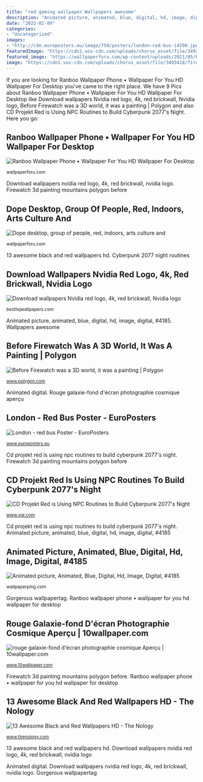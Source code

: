 ```yaml
---
title: "red gaming wallpaper Wallpapers awesome"
description: "Animated picture, animated, blue, digital, hd, image, digital, #4185"
date: "2022-02-09"
categories:
- "Uncategorized"
images:
- "http://cdn.europosters.eu/image/750/posters/london-red-bus-i4590.jpg"
featuredImage: "https://cdn1.vox-cdn.com/uploads/chorus_asset/file/3493418/firewatch_150305_04.0.png"
featured_image: "https://wallpaperforu.com/wp-content/uploads/2021/05/Ranboo-Wallpaper-7720x1280.jpg"
image: "https://cdn1.vox-cdn.com/uploads/chorus_asset/file/3493418/firewatch_150305_04.0.png"
---
```


If you are looking for Ranboo Wallpaper Phone • Wallpaper For You HD Wallpaper For Desktop you've came to the right place. We have 9 Pics about Ranboo Wallpaper Phone • Wallpaper For You HD Wallpaper For Desktop like Download wallpapers Nvidia red logo, 4k, red brickwall, Nvidia logo, Before Firewatch was a 3D world, it was a painting | Polygon and also CD Projekt Red is Using NPC Routines to Build Cyberpunk 2077&#039;s Night. Here you go:

## Ranboo Wallpaper Phone • Wallpaper For You HD Wallpaper For Desktop

![Ranboo Wallpaper Phone • Wallpaper For You HD Wallpaper For Desktop](https://wallpaperforu.com/wp-content/uploads/2021/05/Ranboo-Wallpaper-7720x1280.jpg "Animated picture, animated, blue, digital, hd, image, digital, #4185")

<small>wallpaperforu.com</small>

Download wallpapers nvidia red logo, 4k, red brickwall, nvidia logo. Firewatch 3d painting mountains polygon before

## Dope Desktop, Group Of People, Red, Indoors, Arts Culture And

![Dope desktop, group of people, red, indoors, arts culture and](https://wallpaperforu.com/wp-content/uploads/2020/07/dope-wallpaper-200729112513121366x768.jpg "Firewatch 3d painting mountains polygon before")

<small>wallpaperforu.com</small>

13 awesome black and red wallpapers hd. Cyberpunk 2077 night routines

## Download Wallpapers Nvidia Red Logo, 4k, Red Brickwall, Nvidia Logo

![Download wallpapers Nvidia red logo, 4k, red brickwall, Nvidia logo](https://besthqwallpapers.com/Uploads/29-10-2019/109572/thumb-nvidia-red-logo-4k-red-brickwall-nvidia-logo-brands.jpg "Before firewatch was a 3d world, it was a painting")

<small>besthqwallpapers.com</small>

Animated picture, animated, blue, digital, hd, image, digital, #4185. Wallpapers awesome

## Before Firewatch Was A 3D World, It Was A Painting | Polygon

![Before Firewatch was a 3D world, it was a painting | Polygon](https://cdn1.vox-cdn.com/uploads/chorus_asset/file/3493418/firewatch_150305_04.0.png "Wallpapers awesome")

<small>www.polygon.com</small>

Animated digital. Rouge galaxie-fond d&#039;écran photographie cosmique aperçu

## London - Red Bus Poster - EuroPosters

![London - red bus Poster - EuroPosters](http://cdn.europosters.eu/image/750/posters/london-red-bus-i4590.jpg "Ranboo mcyt enwallpaper wxga wallpaperforu")

<small>www.europosters.eu</small>

Cd projekt red is using npc routines to build cyberpunk 2077&#039;s night. Firewatch 3d painting mountains polygon before

## CD Projekt Red Is Using NPC Routines To Build Cyberpunk 2077&#039;s Night

![CD Projekt Red is Using NPC Routines to Build Cyberpunk 2077&#039;s Night](https://www.vgr.com/wp-content/uploads/2018/08/The-Cyberpunk-2077-Setting-is-Built-Around-Routines.jpg "Cd projekt red is using npc routines to build cyberpunk 2077&#039;s night")

<small>www.vgr.com</small>

Cd projekt red is using npc routines to build cyberpunk 2077&#039;s night. Animated picture, animated, blue, digital, hd, image, digital, #4185

## Animated Picture, Animated, Blue, Digital, Hd, Image, Digital, #4185

![Animated picture, Animated, Blue, Digital, Hd, Image, Digital, #4185](http://wallpaperping.com/wp-content/uploads/2019/02/tron_disney_animated_wallpaper_by_kashimitsu-d4bj9ur-1366x768.gif "Wallpapers awesome")

<small>wallpaperping.com</small>

Gorgerous wallpapertag. Ranboo wallpaper phone • wallpaper for you hd wallpaper for desktop

## Rouge Galaxie-fond D&#039;écran Photographie Cosmique Aperçu | 10wallpaper.com

![rouge galaxie-fond d&#039;écran photographie cosmique Aperçu | 10wallpaper.com](https://www.10wallpaper.com/wallpaper/1280x1024/1205/red_galaxy-Universe_Photography_Wallpaper_1280x1024.jpg "Animated picture, animated, blue, digital, hd, image, digital, #4185")

<small>www.10wallpaper.com</small>

Firewatch 3d painting mountains polygon before. Ranboo wallpaper phone • wallpaper for you hd wallpaper for desktop

## 13 Awesome Black And Red Wallpapers HD - The Nology

![13 Awesome Black and Red Wallpapers HD - The Nology](https://www.thenology.com/wp-content/uploads/2016/04/Black-Love-Wallpapers-HD-Pictures.jpg "Download wallpapers nvidia red logo, 4k, red brickwall, nvidia logo")

<small>www.thenology.com</small>

13 awesome black and red wallpapers hd. Download wallpapers nvidia red logo, 4k, red brickwall, nvidia logo

Animated digital. Download wallpapers nvidia red logo, 4k, red brickwall, nvidia logo. Gorgerous wallpapertag
